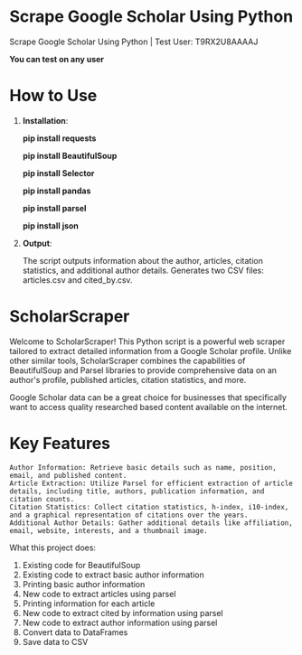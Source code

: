 # Scrape Google Scholar Using Python
Scrape Google Scholar Using Python | Test User: T9RX2U8AAAAJ


**You can test on any user**

# How to Use 

1) **Installation**:
   
   **pip install requests**

   **pip install BeautifulSoup**

   **pip install Selector**

   **pip install pandas**

   **pip install parsel**

   **pip install json**

2) **Output**:

    The script outputs information about the author, articles, citation statistics, and additional author details.
    Generates two CSV files: articles.csv and cited_by.csv.

# ScholarScraper

Welcome to ScholarScraper! This Python script is a powerful web scraper tailored to extract detailed information from a Google Scholar profile. Unlike other similar tools, ScholarScraper combines the capabilities of BeautifulSoup and Parsel libraries to provide comprehensive data on an author's profile, published articles, citation statistics, and more.

Google Scholar data can be a great choice for businesses that specifically want to access quality researched based content available on the internet. 

# Key Features

    Author Information: Retrieve basic details such as name, position, email, and published content.
    Article Extraction: Utilize Parsel for efficient extraction of article details, including title, authors, publication information, and citation counts.
    Citation Statistics: Collect citation statistics, h-index, i10-index, and a graphical representation of citations over the years.
    Additional Author Details: Gather additional details like affiliation, email, website, interests, and a thumbnail image.
    
What this project does:

1) Existing code for BeautifulSoup
2) Existing code to extract basic author information
3) Printing basic author information
4) New code to extract articles using parsel
5) Printing information for each article
6) New code to extract cited by information using parsel
7) New code to extract author information using parsel
8) Convert data to DataFrames
9) Save data to CSV

